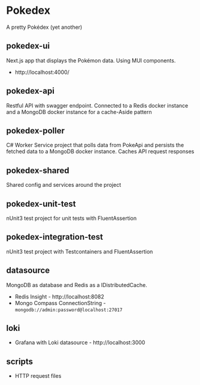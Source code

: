 ﻿# Pokedex

A pretty Pokédex (yet another)

## pokedex-ui

Next.js app that displays the Pokémon data. Using MUI components.

* http://localhost:4000/

## pokedex-api

Restful API with swagger endpoint. Connected to a Redis docker instance and a MongoDB docker instance
for a cache-Aside pattern

## pokedex-poller

C# Worker Service project that polls data from PokeApi and persists the fetched data to a MongoDB docker instance.
Caches API request responses

## pokedex-shared

Shared config and services around the project

## pokedex-unit-test

nUnit3 test project for unit tests with FluentAssertion

## pokedex-integration-test

nUnit3 test project with Testcontainers and FluentAssertion

## datasource

MongoDB as database and Redis as a IDistributedCache.

* Redis Insight - http://localhost:8082
* Mongo Compass ConnectionString - `mongodb://admin:password@localhost:27017`
## loki

* Grafana with Loki datasource - http://localhost:3000

## scripts

* HTTP request files